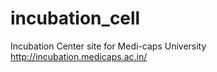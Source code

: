 # incubation_cell
Incubation Center site for Medi-caps University http://incubation.medicaps.ac.in/

